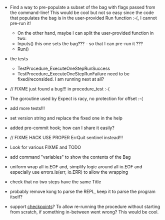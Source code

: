 - Find a way to pre-populate a subset of the bag with flags passed from the command-line! This would be cool but not so
  easy since the code that populates the bag is in the user-provided Run function :-(, I cannot pre-run it!
  - On the other hand, maybe I can split the user-provided function in two:
  - Inputs()  this one sets the bag??? - so that I can pre-run it ???
  - Run()

- the tests
  - TestProcedure_ExecuteOneStepRunSuccess
  - TestProcedure_ExecuteOneStepRunFailure
  need to be fixed/reconsided. I am running next at all?
- // FIXME just found a bug!!! in procedure_test :-(
- The goroutine used by Expect is racy, no protection for offset :-(
- add more tests!!!
- set version string and replace the fixed one in the help
- added pre-commit hook; how can I share it easily?
- // FIXME HACK USE PROPER ErrQuit sentinel instead!!!
- Look for various FIXME and TODO
- add command "variables" to show the contents of the Bag
- uniform wrap all io.EOF and, simplify logic around all io.EOF and especially
  use errors.Is(err, io.ERR) to allow the wrapping
- check that no two steps have the same Title
- probably remove kong to parse the REPL, keep it to parse the program itself?
- support [checkpoints](https://en.wikipedia.org/wiki/Application_checkpointing)?
  To allow re-running the procedure without starting from scratch, if something
  in-between went wrong? This would be cool.
